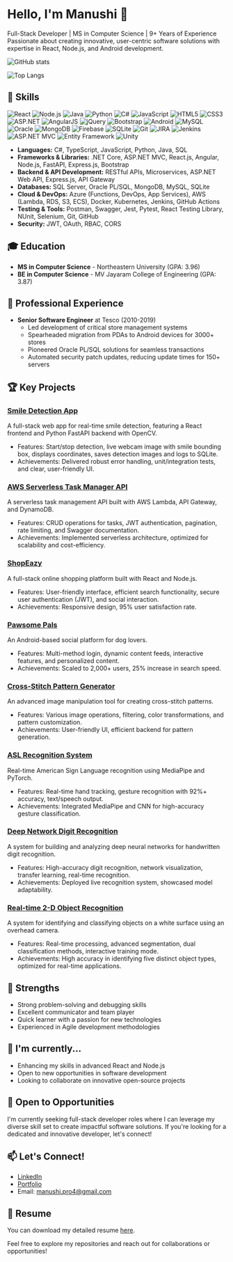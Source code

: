 # Hello, I'm Manushi 👋

Full-Stack Developer | MS in Computer Science | 9+ Years of Experience
Passionate about creating innovative, user-centric software solutions with expertise in React, Node.js, and Android development.

![GitHub stats](https://github-readme-stats.vercel.app/api?username=manushig&show_icons=true&theme=radical)

![Top Langs](https://github-readme-stats.vercel.app/api/top-langs/?username=manushig&layout=compact)

## 🚀 Skills
![React](https://img.shields.io/badge/-React-61DAFB?style=flat-square&logo=react&logoColor=white)
![Node.js](https://img.shields.io/badge/-Node.js-339933?style=flat-square&logo=node.js&logoColor=white)
![Java](https://img.shields.io/badge/-Java-007396?style=flat-square&logo=java&logoColor=white)
![Python](https://img.shields.io/badge/-Python-3776AB?style=flat-square&logo=python&logoColor=white)
![C#](https://img.shields.io/badge/-C%23-239120?style=flat-square&logo=c-sharp&logoColor=white)
![JavaScript](https://img.shields.io/badge/-JavaScript-F7DF1E?style=flat-square&logo=javascript&logoColor=black)
![HTML5](https://img.shields.io/badge/-HTML5-E34F26?style=flat-square&logo=html5&logoColor=white)
![CSS3](https://img.shields.io/badge/-CSS3-1572B6?style=flat-square&logo=css3&logoColor=white)
![ASP.NET](https://img.shields.io/badge/-ASP.NET-512BD4?style=flat-square&logo=.net&logoColor=white)
![AngularJS](https://img.shields.io/badge/-AngularJS-E23237?style=flat-square&logo=angularjs&logoColor=white)
![jQuery](https://img.shields.io/badge/-jQuery-0769AD?style=flat-square&logo=jquery&logoColor=white)
![Bootstrap](https://img.shields.io/badge/-Bootstrap-7952B3?style=flat-square&logo=bootstrap&logoColor=white)
![Android](https://img.shields.io/badge/-Android-3DDC84?style=flat-square&logo=android&logoColor=white)
![MySQL](https://img.shields.io/badge/-MySQL-4479A1?style=flat-square&logo=mysql&logoColor=white)
![Oracle](https://img.shields.io/badge/-Oracle-F80000?style=flat-square&logo=oracle&logoColor=white)
![MongoDB](https://img.shields.io/badge/-MongoDB-47A248?style=flat-square&logo=mongodb&logoColor=white)
![Firebase](https://img.shields.io/badge/-Firebase-FFCA28?style=flat-square&logo=firebase&logoColor=black)
![SQLite](https://img.shields.io/badge/-SQLite-003B57?style=flat-square&logo=sqlite&logoColor=white)
![Git](https://img.shields.io/badge/-Git-F05032?style=flat-square&logo=git&logoColor=white)
![JIRA](https://img.shields.io/badge/-JIRA-0052CC?style=flat-square&logo=jira&logoColor=white)
![Jenkins](https://img.shields.io/badge/-Jenkins-D24939?style=flat-square&logo=jenkins&logoColor=white)
![ASP.NET MVC](https://img.shields.io/badge/-ASP.NET%20MVC-5C2D91?style=flat-square&logo=.net&logoColor=white)
![Entity Framework](https://img.shields.io/badge/-Entity%20Framework-512BD4?style=flat-square&logo=.net&logoColor=white)
![Unity](https://img.shields.io/badge/-Unity-000000?style=flat-square&logo=unity&logoColor=white)

- **Languages:** C#, TypeScript, JavaScript, Python, Java, SQL
- **Frameworks & Libraries:** .NET Core, ASP.NET MVC, React.js, Angular, Node.js, FastAPI, Express.js, Bootstrap
- **Backend & API Development:** RESTful APIs, Microservices, ASP.NET Web API, Express.js, API Gateway
- **Databases:** SQL Server, Oracle PL/SQL, MongoDB, MySQL, SQLite
- **Cloud & DevOps:** Azure (Functions, DevOps, App Services), AWS (Lambda, RDS, S3, ECS), Docker, Kubernetes, Jenkins, GitHub Actions
- **Testing & Tools:** Postman, Swagger, Jest, Pytest, React Testing Library, NUnit, Selenium, Git, GitHub
- **Security:** JWT, OAuth, RBAC, CORS

## 🎓 Education
- **MS in Computer Science** - Northeastern University (GPA: 3.96)
- **BE in Computer Science** - MV Jayaram College of Engineering (GPA: 3.87)

## 💼 Professional Experience
- **Senior Software Engineer** at Tesco (2010-2019)
  - Led development of critical store management systems
  - Spearheaded migration from PDAs to Android devices for 3000+ stores
  - Pioneered Oracle PL/SQL solutions for seamless transactions
  - Automated security patch updates, reducing update times for 150+ servers

## 🏆 Key Projects

### [Smile Detection App](https://github.com/manushig/smile-detection-app)
A full-stack web app for real-time smile detection, featuring a React frontend and Python FastAPI backend with OpenCV.
- Features: Start/stop detection, live webcam image with smile bounding box, displays coordinates, saves detection images and logs to SQLite.
- Achievements: Delivered robust error handling, unit/integration tests, and clear, user-friendly UI.

### [AWS Serverless Task Manager API](https://github.com/manushig/aws-serverless-task-manager-api)
A serverless task management API built with AWS Lambda, API Gateway, and DynamoDB.
- Features: CRUD operations for tasks, JWT authentication, pagination, rate limiting, and Swagger documentation.
- Achievements: Implemented serverless architecture, optimized for scalability and cost-efficiency.


### [ShopEazy](https://github.com/angela01190626/CS5610-Final-Project)
A full-stack online shopping platform built with React and Node.js.
- Features: User-friendly interface, efficient search functionality, secure user authentication (JWT), and social interaction.
- Achievements: Responsive design, 95% user satisfaction rate.

### [Pawsome Pals](https://github.com/manushig/Pawsome-Pals---A-Social-Media-Platform-for-Dog-Lovers)
An Android-based social platform for dog lovers.
- Features: Multi-method login, dynamic content feeds, interactive features, and personalized content.
- Achievements: Scaled to 2,000+ users, 25% increase in search speed.

### [Cross-Stitch Pattern Generator](https://github.com/manushig/ImageModel)
An advanced image manipulation tool for creating cross-stitch patterns.
- Features: Various image operations, filtering, color transformations, and pattern customization.
- Achievements: User-friendly UI, efficient backend for pattern generation.

### [ASL Recognition System](https://github.com/manushig/ASLGestureRecognition)
Real-time American Sign Language recognition using MediaPipe and PyTorch.
- Features: Real-time hand tracking, gesture recognition with 92%+ accuracy, text/speech output.
- Achievements: Integrated MediaPipe and CNN for high-accuracy gesture classification.

### [Deep Network Digit Recognition](https://github.com/manushig/RecognizationUsingDeepNetworks)
A system for building and analyzing deep neural networks for handwritten digit recognition.
- Features: High-accuracy digit recognition, network visualization, transfer learning, real-time recognition.
- Achievements: Deployed live recognition system, showcased model adaptability.

### [Real-time 2-D Object Recognition](https://github.com/manushig/ObjectDetection)
A system for identifying and classifying objects on a white surface using an overhead camera.
- Features: Real-time processing, advanced segmentation, dual classification methods, interactive training mode.
- Achievements: High accuracy in identifying five distinct object types, optimized for real-time applications.

## 💪 Strengths
- Strong problem-solving and debugging skills
- Excellent communicator and team player
- Quick learner with a passion for new technologies
- Experienced in Agile development methodologies

## 🌱 I'm currently...
- Enhancing my skills in advanced React and Node.js
- Open to new opportunities in software development
- Looking to collaborate on innovative open-source projects

## 🤝 Open to Opportunities
I'm currently seeking full-stack developer roles where I can leverage my diverse skill set to create impactful software solutions. If you're looking for a dedicated and innovative developer, let's connect!

## 📫 Let's Connect!
- [LinkedIn](https://www.linkedin.com/in/manushi-g/)
- [Portfolio](https://manushi.netlify.app/)
- Email: manushi.pro4@gmail.com

## 📄 Resume
You can download my detailed resume [here](https://manushig.github.io/resume/Manushi_Resume.pdf).

Feel free to explore my repositories and reach out for collaborations or opportunities!
